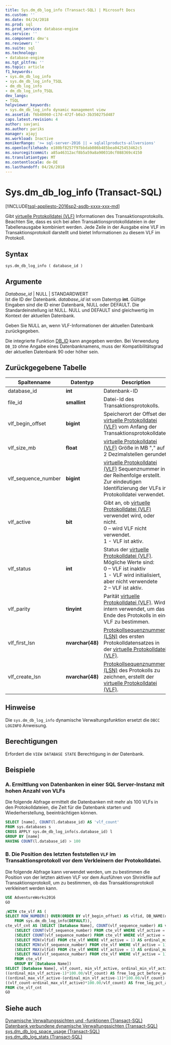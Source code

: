 ```yaml
---
title: Sys.dm_db_log_info (Transact-SQL) | Microsoft Docs
ms.custom: ''
ms.date: 04/24/2018
ms.prod: sql
ms.prod_service: database-engine
ms.service: ''
ms.component: dmv's
ms.reviewer: ''
ms.suite: sql
ms.technology:
- database-engine
ms.tgt_pltfrm: ''
ms.topic: article
f1_keywords:
- sys.dm_db_log_info
- sys.dm_db_log_info_TSQL
- dm_db_log_info
- dm_db_log_info_TSQL
dev_langs:
- TSQL
helpviewer_keywords:
- sys.dm_db_log_info dynamic management view
ms.assetid: f6b40060-c17d-472f-b0a3-3b350275d487
caps.latest.revision: 4
author: savjani
ms.author: pariks
manager: ajayj
ms.workload: Inactive
monikerRange: '>= sql-server-2016 || = sqlallproducts-allversions'
ms.openlocfilehash: e180bf8257f97bbdab086b485bea0425453462c5
ms.sourcegitcommit: a85a46312acf8b5a59a8a900310cf088369c4150
ms.translationtype: MT
ms.contentlocale: de-DE
ms.lasthandoff: 04/26/2018
---
```

# <a name="sysdmdbloginfo-transact-sql"></a>Sys.dm_db_log_info (Transact-SQL)
[!INCLUDE[tsql-appliesto-2016sp2-asdb-xxxx-xxx-md](../../includes/tsql-appliesto-2016sp2-asdb-xxxx-xxx-md.md)]

Gibt [virtuelle Protokolldatei (VLF)](../../relational-databases/sql-server-transaction-log-architecture-and-management-guide.md#physical_arch) Informationen des Transaktionsprotokolls. Beachten Sie, dass es sich bei allen Transaktionsprotokolldateien in der Tabellenausgabe kombiniert werden. Jede Zeile in der Ausgabe eine VLF im Transaktionsprotokoll darstellt und bietet Informationen zu diesem VLF im Protokoll.

## <a name="syntax"></a>Syntax  
  
```  
sys.dm_db_log_info ( database_id )  
``` 

## <a name="arguments"></a>Argumente  
 *Database_id* | NULL | STANDARDWERT  
 Ist die ID der Datenbank. *database_id* ist vom Datentyp **int**. Gültige Eingaben sind die ID einer Datenbank, NULL oder DEFAULT. Die Standardeinstellung ist NULL. NULL und DEFAULT sind gleichwertig im Kontext der aktuellen Datenbank.
 
 Geben Sie NULL an, wenn VLF-Informationen der aktuellen Datenbank zurückgegeben.

 Die integrierte Funktion [DB_ID](../../t-sql/functions/db-id-transact-sql.md) kann angegeben werden. Bei Verwendung `DB_ID` ohne Angabe eines Datenbanknamens, muss der Kompatibilitätsgrad der aktuellen Datenbank 90 oder höher sein.  

## <a name="table-returned"></a>Zurückgegebene Tabelle  

|Spaltenname|Datentyp|Description|  
|-----------------|---------------|-----------------|  
|database_id|**int**|Datenbank-ID|
|file_id|**smallint**|Datei-Id des Transaktionsprotokolls.|  
|vlf_begin_offset|**bigint** |Speicherort der Offset der [virtuelle Protokolldatei (VLF)](../../relational-databases/sql-server-transaction-log-architecture-and-management-guide.md#physical_arch) vom Anfang der Transaktionsprotokolldatei.|
|vlf_size_mb |**float** |[virtuelle Protokolldatei (VLF)](../../relational-databases/sql-server-transaction-log-architecture-and-management-guide.md#physical_arch) Größe in MB "," auf 2 Dezimalstellen gerundet.|     
|vlf_sequence_number|**bigint** |[virtuelle Protokolldatei (VLF)](../../relational-databases/sql-server-transaction-log-architecture-and-management-guide.md#physical_arch) Sequenznummer in der Reihenfolge erstellt. Zur eindeutigen Identifizierung der VLFs in Protokolldatei verwendet.|
|vlf_active|**bit** |Gibt an, ob [virtuelle Protokolldatei (VLF)](../../relational-databases/sql-server-transaction-log-architecture-and-management-guide.md#physical_arch) verwendet wird, oder nicht. <br />0 – wird VLF nicht verwendet.<br />1 - VLF ist aktiv.|
|vlf_status|**int** |Status der [virtuelle Protokolldatei (VLF)](../../relational-databases/sql-server-transaction-log-architecture-and-management-guide.md#physical_arch). Mögliche Werte sind: <br />0 – VLF ist inaktiv <br />1 - VLF wird initialisiert, aber nicht verwendete <br /> 2 – VLF ist aktiv.|
|vlf_parity|**tinyint** |Parität [virtuelle Protokolldatei (VLF)](../../relational-databases/sql-server-transaction-log-architecture-and-management-guide.md#physical_arch). Wird intern verwendet, um das Ende des Protokolls in eine VLF zu bestimmen.|
|vlf_first_lsn|**nvarchar(48)** |[Protokollsequenznummer (LSN)](../../relational-databases/sql-server-transaction-log-architecture-and-management-guide.md#Logical_Arch) des ersten Protokolldatensatzes in der [virtuelle Protokolldatei (VLF)](../../relational-databases/sql-server-transaction-log-architecture-and-management-guide.md#physical_arch).|
|vlf_create_lsn|**nvarchar(48)** |[Protokollsequenznummer (LSN)](../../relational-databases/sql-server-transaction-log-architecture-and-management-guide.md#Logical_Arch) des Protokolls zu zeichnen, erstellt der [virtuelle Protokolldatei (VLF)](../../relational-databases/sql-server-transaction-log-architecture-and-management-guide.md#physical_arch).|

## <a name="remarks"></a>Hinweise
Die `sys.dm_db_log_info` dynamische Verwaltungsfunktion ersetzt die `DBCC LOGINFO` Anweisung.    
 
## <a name="permissions"></a>Berechtigungen  
Erfordert die `VIEW DATABASE STATE` Berechtigung in der Datenbank.  
  
## <a name="examples"></a>Beispiele  
  
### <a name="a-determing-databases-in-a-sql-server-instance-with-high-number-of-vlfs"></a>A. Ermittlung von Datenbanken in einer SQL Server-Instanz mit hohen Anzahl von VLFs
Die folgende Abfrage ermittelt die Datenbanken mit mehr als 100 VLFs in den Protokolldateien, die Zeit für die Datenbank starten und Wiederherstellung, beeinträchtigen können.

```sql
SELECT [name], COUNT(l.database_id) AS 'vlf_count' 
FROM sys.databases s
CROSS APPLY sys.dm_db_log_info(s.database_id) l
GROUP BY [name]
HAVING COUNT(l.database_id) > 100
```

### <a name="b-determing-the-position-of-the-last-vlf-in-transaction-log-before-shrinking-the-log-file"></a>B. Die Position des letzten feststellen `VLF` im Transaktionsprotokoll vor dem Verkleinern der Protokolldatei.

Die folgende Abfrage kann verwendet werden, um zu bestimmen die Position von der letzten aktiven VLF vor dem Ausführen von Shrinkfile auf Transaktionsprotokoll, um zu bestimmen, ob das Transaktionsprotokoll verkleinert werden kann.

```sql
USE AdventureWorks2016
GO

;WITH cte_vlf AS (
SELECT ROW_NUMBER() OVER(ORDER BY vlf_begin_offset) AS vlfid, DB_NAME(database_id) AS [Database Name], vlf_sequence_number, vlf_active, vlf_begin_offset, vlf_size_mb
    FROM sys.dm_db_log_info(DEFAULT)),
cte_vlf_cnt AS (SELECT [Database Name], COUNT(vlf_sequence_number) AS vlf_count,
    (SELECT COUNT(vlf_sequence_number) FROM cte_vlf WHERE vlf_active = 0) AS vlf_count_inactive,
    (SELECT COUNT(vlf_sequence_number) FROM cte_vlf WHERE vlf_active = 1) AS vlf_count_active,
    (SELECT MIN(vlfid) FROM cte_vlf WHERE vlf_active = 1) AS ordinal_min_vlf_active,
    (SELECT MIN(vlf_sequence_number) FROM cte_vlf WHERE vlf_active = 1) AS min_vlf_active,
    (SELECT MAX(vlfid) FROM cte_vlf WHERE vlf_active = 1) AS ordinal_max_vlf_active,
    (SELECT MAX(vlf_sequence_number) FROM cte_vlf WHERE vlf_active = 1) AS max_vlf_active
    FROM cte_vlf
    GROUP BY [Database Name])
SELECT [Database Name], vlf_count, min_vlf_active, ordinal_min_vlf_active, max_vlf_active, ordinal_max_vlf_active,
((ordinal_min_vlf_active-1)*100.00/vlf_count) AS free_log_pct_before_active_log,
((ordinal_max_vlf_active-(ordinal_min_vlf_active-1))*100.00/vlf_count) AS active_log_pct,
((vlf_count-ordinal_max_vlf_active)*100.00/vlf_count) AS free_log_pct_after_active_log
FROM cte_vlf_cnt
GO
```

## <a name="see-also"></a>Siehe auch  
[Dynamische Verwaltungssichten und -funktionen &#40;Transact-SQL&#41;](~/relational-databases/system-dynamic-management-views/system-dynamic-management-views.md)   
[Datenbank verbundene dynamische Verwaltungssichten &#40;Transact-SQL&#41;](../../relational-databases/system-dynamic-management-views/database-related-dynamic-management-views-transact-sql.md)   
[sys.dm_db_log_space_usage &#40;Transact-SQL&#41;](../../relational-databases/system-dynamic-management-views/sys-dm-db-log-space-usage-transact-sql.md)   
[sys.dm_db_log_stats &#40;Transact-SQL&#41;](../../relational-databases/system-dynamic-management-views/sys-dm-db-log-stats-transact-sql.md)

